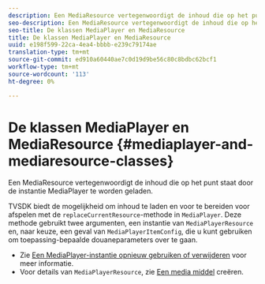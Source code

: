 ```yaml
---
description: Een MediaResource vertegenwoordigt de inhoud die op het punt staat door de instantie MediaPlayer te worden geladen.
seo-description: Een MediaResource vertegenwoordigt de inhoud die op het punt staat door de instantie MediaPlayer te worden geladen.
seo-title: De klassen MediaPlayer en MediaResource
title: De klassen MediaPlayer en MediaResource
uuid: e198f599-22ca-4ea4-bbbb-e239c79174ae
translation-type: tm+mt
source-git-commit: ed910a60440ae7c0d19d9be56c80c8bdbc62bcf1
workflow-type: tm+mt
source-wordcount: '113'
ht-degree: 0%

---
```



# De klassen MediaPlayer en MediaResource {#mediaplayer-and-mediaresource-classes}

Een MediaResource vertegenwoordigt de inhoud die op het punt staat door de instantie MediaPlayer te worden geladen.

<!--<a id="section_431AB7221E0249BF949EC72EEB9B428A"></a>-->

TVSDK biedt de mogelijkheid om inhoud te laden en voor te bereiden voor afspelen met de `replaceCurrentResource`-methode in `MediaPlayer`. Deze methode gebruikt twee argumenten, een instantie van `MediaPlayerResource` en, naar keuze, een geval van `MediaPlayerItemConfig`, die u kunt gebruiken om toepassing-bepaalde douaneparameters over te gaan.

* Zie [Een MediaPlayer-instantie opnieuw gebruiken of verwijderen](../../../../tvsdk-3x-android-prog/android-3x-content-playback-options-android2/mediaplayerobjects-working-with/android-3x-mediaplayer-reuse-or-remove.md) voor meer informatie.
* Voor details van `MediaPlayerResource`, zie [Een media middel](../../../../tvsdk-3x-android-prog/android-3x-content-playback-options-android2/mediaplayer-initialize-for-video/android-3x-media-resource-create.md) creëren.